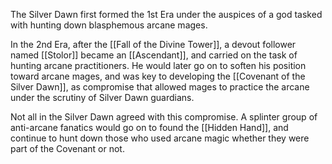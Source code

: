 The Silver Dawn first formed the 1st Era under the auspices of a god tasked with hunting down blasphemous arcane mages. 

In the 2nd Era, after the [[Fall of the Divine Tower]], a devout follower named [[Stolor]] became an [[Ascendant]], and carried on the task of hunting arcane practitioners. He would later go on to soften his position toward arcane mages, and was key to developing the [[Covenant of the Silver Dawn]], as compromise that allowed mages to practice the arcane under the scrutiny of Silver Dawn guardians. 

Not all in the Silver Dawn agreed with this compromise. A splinter group of anti-arcane fanatics would go on to found the [[Hidden Hand]], and continue to hunt down those who used arcane magic whether they were part of the Covenant or not.